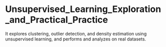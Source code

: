 # Unsupervised_Learning_Exploration_and_Practical_Practice
It explores clustering, outlier detection, and density estimation using unsupervised learning, and performs and analyzes on real datasets.
